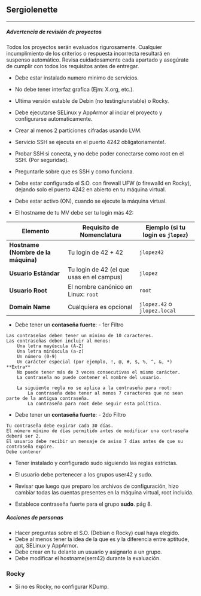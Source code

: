 ## Sergiolenette
---
##### Advertencia de revisión de proyectos

Todos los proyectos serán evaluados rigurosamente. Cualquier incumplimiento de los criterios o respuesta incorrecta resultará en suspenso automático. Revisa cuidadosamente cada apartado y asegúrate de cumplir con todos los requisitos antes de entregar.

- Debe estar instalado numero minimo de servicios.
- No debe tener interfaz grafica (Ejm: X.org, etc.).
- Ultima versión estable de Debin (no testing/unstable) o Rocky.
- Debe ejecutarse SELinux y AppArmor al inciar el proyecto y configurarse automaticamente.
- Crear al menos 2 particiones cifradas usando LVM.
- Servicio SSH se ejecuta en el puerto 4242 obligatoriamente!.
- Probar SSH si conecta, y no debe poder conectarse como root en el SSH. (Por seguridad).
- Preguntarle sobre que es SSH y como funciona.
- Debe estar configurado el S.O. con firewall UFW (o firewalld en Rocky), dejando solo el puerto 4242 en abierto en tu máquina virtual.
- Debe estar activo (ON), cuando se ejecute la máquina virtual.


- El hostname de tu MV debe ser tu login más 42:

| Elemento            | Requisito de Nomenclatura                  | Ejemplo (si tu login es `jlopez`) |
|--------------------|-------------------------------------------|----------------------------------|
| **Hostname (Nombre de la máquina)** | Tu login de 42 + 42                     | `jlopez42`                       |
| **Usuario Estándar** | Tu login de 42 (el que usas en el campus) | `jlopez`                         |
| **Usuario Root**    | El nombre canónico en Linux: `root`       | `root`                           |
| **Domain Name**    | Cualquiera es opcional       | `jlopez.42` o `jlopez.local`                           |


- Debe tener un **contaseña fuerte**: - 1er Filtro
```
Las contraseñas deben tener un mínimo de 10 caracteres.
Las contraseñas deben incluir al menos:
    Una letra mayúscula (A-Z)
    Una letra minúscula (a-z)
    Un número (0-9)
    Un carácter especial (por ejemplo, !, @, #, $, %, ^, &, *) **Extra**
    No puede tener más de 3 veces consecutivas el mismo carácter.
    La contraseña no puede contener el nombre del usuario.

    La siguiente regla no se aplica a la contraseña para root:
        La contraseña debe tener al menos 7 caracteres que no sean parte de la antigua contraseña.
        La contraseña para root debe seguir esta política.
```

- Debe tener un **contaseña fuerte**: - 2do Filtro
```
Tu contraseña debe expirar cada 30 días.
El número mínimo de días permitido antes de modificar una contraseña deberá ser 2.
El usuario debe recibir un mensaje de aviso 7 días antes de que su contraseña expire.
Debe contener
```

- Tener instalado y configurado sudo siguiendo las reglas estrictas.
- El usuario debe pertenecer a los grupos user42 y sudo.
- Revisar que luego que preparo los archivos de configuración, hizo cambiar todas las cuentas presentes en la máquina virtual, root incluida.

- Establece contraseña fuerte para el grupo **sudo**.
pág 8.

##### Acciones de personas
- Hacer preguntas sobre el S.O. (Debian o Rocky) cual haya elegido.
- Debe al menos tener la idea de la que es y la diferencia entre aptitude, apt, SELinux y AppArmor.
- Debe crear en tu delante un usuario y asignarlo a un grupo.
- Debe modificar el hostname(serr42) durante la evaluación.

### Rocky
* Si no es Rocky, no configurar KDump.

